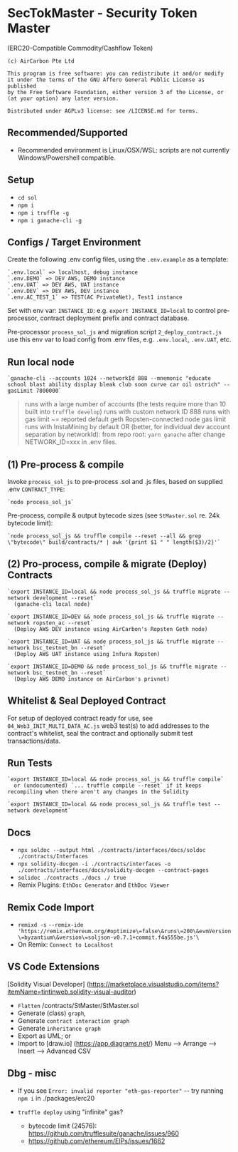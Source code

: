 # SecTokMaster - Security Token Master
  (ERC20-Compatible Commodity/Cashflow Token)

    (c) AirCarbon Pte Ltd

    This program is free software: you can redistribute it and/or modify
    it under the terms of the GNU Affero General Public License as published
    by the Free Software Foundation, either version 3 of the License, or
    (at your option) any later version.

    Distributed under AGPLv3 license: see /LICENSE.md for terms.

## Recommended/Supported

- Recommended environment is Linux/OSX/WSL: scripts are not currently Windows/Powershell compatible.

## Setup

- `cd sol`
- `npm i`
- `npm i truffle -g`
- `npm i ganache-cli -g`

## Configs / Target Environment

Create the following .env config files, using the `.env.example` as a template:

    `.env.local` => localhost, debug instance
    `.env.DEMO` => DEV AWS, DEMO instance
    `.env.UAT` => DEV AWS, UAT instance
    `.env.DEV` => DEV AWS, DEV instance
    `.env.AC_TEST_1` => TEST(AC PrivateNet), Test1 instance

Set with env var: `INSTANCE_ID`: e.g. `export INSTANCE_ID=local` to control pre-processor, contract deployment prefix and contract database.

Pre-processor `process_sol_js` and migration script `2_deploy_contract.js` use this env var to load config from .env files, e.g. `.env.local`, `.env.UAT`, etc.

## Run local node

    `ganache-cli --accounts 1024 --networkId 888 --mnemonic "educate school blast ability display bleak club soon curve car oil ostrich" --gasLimit 7800000`

  > runs with a large number of accounts (the tests require more than 10 built into `truffle develop`)
  > runs with custom network ID 888
  > runs with gas limit ~= reported default geth Ropsten-connected node gas limit
  > runs with InstaMining by default
  > OR (better, for individual dev account separation by networkId): from repo root: `yarn ganache` after change NETWORK_ID=xxx in .env files.

## (1) Pre-process & compile

Invoke `process_sol_js` to pre-process .sol and .js files, based on supplied .env `CONTRACT_TYPE`:

    `node process_sol_js`

Pre-process, compile & output bytecode sizes (see `StMaster.sol` re. 24k bytecode limit):

    `node process_sol_js && truffle compile --reset --all && grep \"bytecode\" build/contracts/* | awk '{print $1 " " length($3)/2}'`

## (2) Pro-process, compile & migrate (Deploy) Contracts

    `export INSTANCE_ID=local && node process_sol_js && truffle migrate --network development --reset`
      (ganache-cli local node)

    `export INSTANCE_ID=DEV && node process_sol_js && truffle migrate --network ropsten_ac --reset`
      (Deploy AWS DEV instance using AirCarbon's Ropsten Geth node)

    `export INSTANCE_ID=UAT && node process_sol_js && truffle migrate --network bsc_testnet_bn --reset`
      (Deploy AWS UAT instance using Infura Ropsten)

    `export INSTANCE_ID=DEMO && node process_sol_js && truffle migrate --network bsc_testnet_bn --reset`
      (Deploy AWS DEMO instance on AirCarbon's privnet)

## Whitelist & Seal Deployed Contract

For setup of deployed contract ready for use, see `04_Web3_INIT_MULTI_DATA_AC.js` web3 test(s) to add addresses to the contract's whitelist, seal the contract and optionally submit test transactions/data.

## Run Tests

    `export INSTANCE_ID=local && node process_sol_js && truffle compile`
      or (undocumented) `... truffle compile --reset` if it keeps recompiling when there aren't any changes in the Solidity

    `export INSTANCE_ID=local && node process_sol_js && truffle test --network development`

## Docs

- `npx soldoc --output html ./contracts/interfaces/docs/soldoc ./contracts/Interfaces`
- `npx solidity-docgen -i ./contracts/interfaces -o ./contracts/interfaces/docs/solidity-docgen --contract-pages`
- `solidoc ./contracts ./docs ./ true`
- Remix Plugins: `EthDoc Generator` and `EthDoc Viewer`

## Remix Code Import

- `remixd -s` <AbsolutePathToSmartContractFolder> `--remix-ide 'https://remix.ethereum.org/#optimize\=false\&runs\=200\&evmVersion\=byzantium\&version\=soljson-v0.7.1+commit.f4a555be.js'\`
- On Remix: `Connect to Localhost`

## VS Code Extensions

[Solidity Visual Developer] (https://marketplace.visualstudio.com/items?itemName=tintinweb.solidity-visual-auditor)

- `Flatten` /contracts/StMaster/StMaster.sol
- Generate (class) `graph`,
- Generate `contract interaction graph`
- Generate `inheritance graph`
- Export as UML; or
- Import to [draw.io] (https://app.diagrams.net/) Menu --> Arrange --> Insert --> Advanced CSV

## Dbg - misc

- If you see `Error: invalid reporter "eth-gas-reporter"` -- try running `npm i` in ./packages/erc20

- `truffle deploy` using "infinite" gas?
  *  bytecode limit (24576): https://github.com/trufflesuite/ganache/issues/960
  *  https://github.com/ethereum/EIPs/issues/1662


